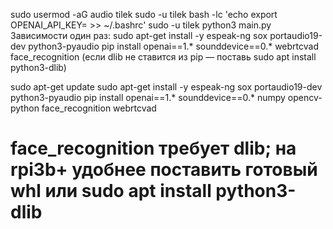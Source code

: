 sudo usermod -aG audio tilek
sudo -u tilek bash -lc 'echo export OPENAI_API_KEY= >> ~/.bashrc'
sudo -u tilek python3 main.py
Зависимости один раз:
sudo apt-get install -y espeak-ng sox portaudio19-dev python3-pyaudio
pip install openai==1.* sounddevice==0.* webrtcvad face_recognition
(если dlib не ставится из pip — поставь sudo apt install python3-dlib)

sudo apt-get update
sudo apt-get install -y espeak-ng sox portaudio19-dev python3-pyaudio
pip install openai==1.* sounddevice==0.* numpy opencv-python face_recognition webrtcvad
# face_recognition требует dlib; на rpi3b+ удобнее поставить готовый whl или sudo apt install python3-dlib
